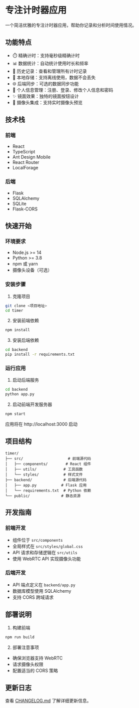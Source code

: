 # 专注计时器应用

一个简洁优雅的专注计时器应用，帮助你记录和分析时间使用情况。

## 功能特点

- ⏱️ 精确计时：支持毫秒级精确计时
- 📊 数据统计：自动统计使用时长和频率
- 📝 历史记录：查看和管理所有计时记录
- 💾 本地存储：支持离线使用，数据不会丢失
- 🌐 后端同步：可选的数据同步功能
- 👤 个人信息管理：注册、登录、修改个人信息和密码
- ✨ 镜面效果：独特的镜面按钮设计
- 📸 摄像头集成：支持实时摄像头预览

## 技术栈

### 前端
- React
- TypeScript
- Ant Design Mobile
- React Router
- LocalForage

### 后端
- Flask
- SQLAlchemy
- SQLite
- Flask-CORS

## 快速开始

### 环境要求
- Node.js >= 14
- Python >= 3.8
- npm 或 yarn
- 摄像头设备（可选）

### 安装步骤

1. 克隆项目
```bash
git clone <项目地址>
cd timer
```

2. 安装前端依赖
```bash
npm install
```

3. 安装后端依赖
```bash
cd backend
pip install -r requirements.txt
```

### 运行应用

1. 启动后端服务
```bash
cd backend
python app.py
```

2. 启动前端开发服务器
```bash
npm start
```

应用将在 http://localhost:3000 启动

## 项目结构

```
timer/
├── src/                    # 前端源代码
│   ├── components/        # React 组件
│   ├── utils/            # 工具函数
│   └── styles/           # 样式文件
├── backend/              # 后端源代码
│   ├── app.py           # Flask 应用
│   └── requirements.txt  # Python 依赖
└── public/              # 静态资源
```

## 开发指南

### 前端开发
- 组件位于 `src/components`
- 全局样式在 `src/styles/global.css`
- API 请求和存储逻辑在 `src/utils`
- 使用 WebRTC API 实现摄像头功能

### 后端开发
- API 端点定义在 `backend/app.py`
- 数据库模型使用 SQLAlchemy
- 支持 CORS 跨域请求

## 部署说明

1. 构建前端
```bash
npm run build
```

2. 部署注意事项
- 确保浏览器支持 WebRTC
- 请求摄像头权限
- 配置适当的 CORS 策略

## 更新日志

查看 [CHANGELOG.md](./CHANGELOG.md) 了解详细更新信息。
